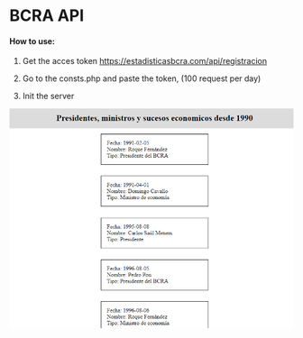 
# BCRA API

#### How to use:
1. Get the acces token
 https://estadisticasbcra.com/api/registracion

2. Go to the consts.php and paste the token, (100 request per day)

3. Init the server 

![App Screenshot](./assets/screen1.png)